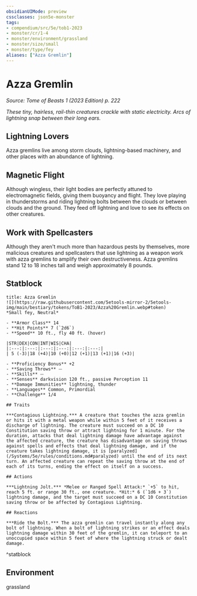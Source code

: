 ```yaml
---
obsidianUIMode: preview
cssclasses: json5e-monster
tags:
- compendium/src/5e/tob1-2023
- monster/cr/1-4
- monster/environment/grassland
- monster/size/small
- monster/type/fey
aliases: ["Azza Gremlin"]
---
```

# Azza Gremlin
*Source: Tome of Beasts 1 (2023 Edition) p. 222*  

*These tiny, hairless, rail-thin creatures crackle with static electricity. Arcs of lightning snap between their long ears.*

## Lightning Lovers

Azza gremlins live among storm clouds, lightning-based machinery, and other places with an abundance of lightning.

## Magnetic Flight

Although wingless, their light bodies are perfectly attuned to electromagnetic fields, giving them buoyancy and flight. They love playing in thunderstorms and riding lightning bolts between the clouds or between clouds and the ground. They feed off lightning and love to see its effects on other creatures.

## Work with Spellcasters

Although they aren't much more than hazardous pests by themselves, more malicious creatures and spellcasters that use lightning as a weapon work with azza gremlins to amplify their own destructiveness. Azza gremlins stand 12 to 18 inches tall and weigh approximately 8 pounds.

## Statblock

```ad-statblock
title: Azza Gremlin
![](https://raw.githubusercontent.com/5etools-mirror-2/5etools-img/main/bestiary/tokens/ToB1-2023/Azza%20Gremlin.webp#token)
*Small fey, Neutral*

- **Armor Class** 14
- **Hit Points** 7 (`2d6`)
- **Speed** 10 ft., fly 40 ft. (hover)

|STR|DEX|CON|INT|WIS|CHA|
|:---:|:---:|:---:|:---:|:---:|:---:|
| 5 (-3)|18 (+4)|10 (+0)|12 (+1)|13 (+1)|16 (+3)|

- **Proficiency Bonus** +2
- **Saving Throws** ⏤
- **Skills** ⏤
- **Senses** darkvision 120 ft., passive Perception 11
- **Damage Immunities** lightning, thunder
- **Languages** Common, Primordial
- **Challenge** 1/4

## Traits

***Contagious Lightning.*** A creature that touches the azza gremlin or hits it with a metal weapon while within 5 feet of it receives a discharge of lightning. The creature must succeed on a DC 10 Constitution saving throw or attract lightning for 1 minute. For the duration, attacks that deal lightning damage have advantage against the affected creature, the creature has disadvantage on saving throws against spells and effects that deal lightning damage, and if the creature takes lightning damage, it is [paralyzed](/Systems/5e/rules/conditions.md#paralyzed) until the end of its next turn. An affected creature can repeat the saving throw at the end of each of its turns, ending the effect on itself on a success.

## Actions

***Lightning Jolt.*** *Melee or Ranged Spell Attack:* `+5` to hit, reach 5 ft. or range 30 ft., one creature. *Hit:* 6 (`1d6 + 3`) lightning damage, and the target must succeed on a DC 10 Constitution saving throw or be affected by Contagious Lightning.

## Reactions

***Ride the Bolt.*** The azza gremlin can travel instantly along any bolt of lightning. When a bolt of lightning strikes or an effect deals lightning damage within 30 feet of the gremlin, it can teleport to an unoccupied space within 5 feet of where the lightning struck or dealt damage.
```
^statblock

## Environment

grassland
